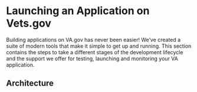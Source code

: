 # Launching an Application on Vets.gov

Building applications on VA.gov has never been easier! We’ve created a suite of modern tools that make it simple to get up and running. This section contains the steps to take a different stages of the development lifecycle  and the support we offer for testing, launching and monitoring your VA application.

## Architecture
